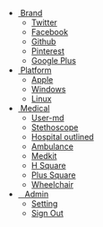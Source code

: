 <html lang="en" class="no-js">
  <head>
    <link rel="stylesheet" href="http://maxcdn.bootstrapcdn.com/font-awesome/4.1.0/css/font-awesome.min.css">
    <link rel="stylesheet" href="css/cbpTooltipMenu.css">
    <script src="http://cdnjs.cloudflare.com/ajax/libs/modernizr/2.8.2/modernizr.js"></script>
  </head>
  <body>
    <ul id="cbp-tm-menu" class="cbp-tm-menu">
      <li>
        <a href="#"><small><i class="fa fa-bars fa-sm"></i></small>&nbsp;Brand</a>
        <ul class="cbp-tm-submenu">
          <li><a href="#"><i class="fa fa-twitter pull-right"></i>Twitter</a></li>
          <li><a href="#"><i class="fa fa-facebook pull-right"></i>Facebook</a></li>
          <li><a href="#"><i class="fa fa-github pull-right"></i>Github</a></li>
          <li><a href="#"><i class="fa fa-pinterest pull-right"></i>Pinterest</a></li>
          <li><a href="#"><i class="fa fa-google-plus pull-right"></i>Google Plus</a></li>
        </ul>
      </li>
      <li>
        <a href="#"><small><i class="fa fa-bars fa-sm"></i></small>&nbsp;Platform</a>
        <ul class="cbp-tm-submenu">
          <li><a href="#"><i class="fa fa-apple pull-right"></i>Apple</a></li>
          <li><a href="#"><i class="fa fa-windows pull-right"></i>Windows</a></li>
          <li><a href="#"><i class="fa fa-linux pull-right"></i>Linux</a></li>
        </ul>
      </li>
      <li>
        <a href="#"><small><i class="fa fa-bars fa-sm"></i></small>&nbsp;Medical</a>
        <ul class="cbp-tm-submenu">
          <li><a href="#"><i class="fa fa-user-md pull-right"></i>User-md</a></li>
          <li><a href="#"><i class="fa fa-stethoscope pull-right"></i>Stethoscope</a></li>
          <li><a href="#"><i class="fa fa-hospital-o pull-right"></i>Hospital outlined</a></li>
          <li><a href="#"><i class="fa fa-ambulance pull-right"></i>Ambulance</a></li>
          <li><a href="#"><i class="fa fa-medkit pull-right"></i>Medkit</a></li>
          <li><a href="#"><i class="fa fa-h-square pull-right"></i>H Square</a></li>
          <li><a href="#"><i class="fa fa-plus-square pull-right"></i>Plus Square</a></li>
          <li><a href="#"><i class="fa fa-wheelchair pull-right"></i>Wheelchair</a></li>
        </ul>
      </li>
      <li>
        <a href="#"><i class="fa fa-user fa-lg"></i>&nbsp;&nbsp;&nbsp;Admin</a>
        <ul class="cbp-tm-submenu">
          <li><a href="#"><i class="fa fa-cog pull-right"></i>Setting</a></li>
          <li><a href="#"><i class="fa fa-sign-out pull-right"></i>Sign Out</a></li>
        </ul>
      </li>
    </ul>
    <script src="js/cbpTooltipMenu.min.js"></script>
    <script>
      var menu = new cbpTooltipMenu( document.getElementById( 'cbp-tm-menu' ) );
    </script>
  </body>
</html>
